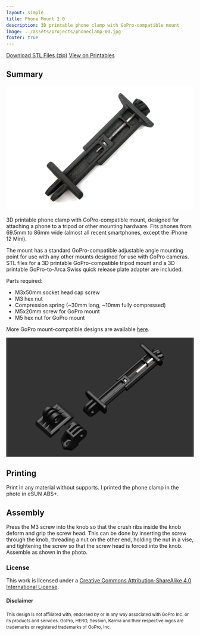 ```yaml
---
layout: simple
title: Phone Mount 2.0
description: 3D printable phone clamp with GoPro-compatible mount
image: ../assets/projects/phoneclamp-00.jpg
footer: true
---
```


<a href="../assets/projects/phoneclamp-stl.zip" class="button">Download STL Files (zip)</a>
<a href="https://www.printables.com/model/145012-phone-clamp-tripod-mount-gopro-compatible" class="button">View on Printables</a>

## Summary

![](../assets/projects/phoneclamp-00.jpg)

3D printable phone clamp with GoPro-compatible mount, designed for attaching a phone to a tripod or other mounting hardware. Fits phones from 69.5mm to 86mm wide (almost all recent smartphones, except the iPhone 12 Mini).

The mount has a standard GoPro-compatible adjustable angle mounting point for use with any other mounts designed for use with GoPro cameras. STL files for a 3D printable GoPro-compatible tripod mount and a 3D printable GoPro-to-Arca Swiss quick release plate adapter are included.

Parts required:
* M3x50mm socket head cap screw
* M3 hex nut
* Compression spring (~30mm long, ~10mm fully compressed)
* M5x20mm screw for GoPro mount
* M5 hex nut for GoPro mount

More GoPro mount-compatible designs are available [here](https://jackw01.github.io/pages/modular-mounts).

![](../assets/projects/phoneclamp-01.png)

## Printing
Print in any material without supports. I printed the phone clamp in the photo in eSUN ABS+.

## Assembly
Press the M3 screw into the knob so that the crush ribs inside the knob deform and grip the screw head. This can be done by inserting the screw through the knob, threading a nut on the other end, holding the nut in a vise, and tightening the screw so that the screw head is forced into the knob. Assemble as shown in the photo.

### License
This work is licensed under a [Creative Commons Attribution-ShareAlike 4.0 International License](http://creativecommons.org/licenses/by-sa/4.0/).

#### Disclaimer
<small>This design is not affiliated with, endorsed by or in any way associated with GoPro Inc. or its products and services. GoPro, HERO, Session, Karma and their respective logos are trademarks or registered trademarks of GoPro, Inc.</small>

